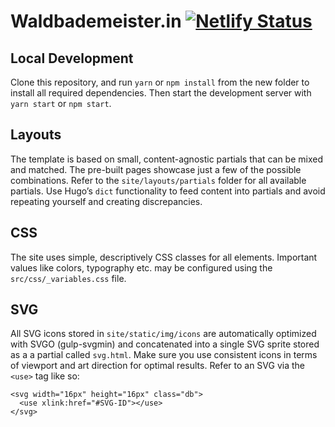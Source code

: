 Waldbademeister.in [![Netlify Status](https://api.netlify.com/api/v1/badges/6fbceca2-5dd0-40d7-98ca-d0b15e8cad92/deploy-status)](https://app.netlify.com/sites/waldbademeisterin/deploys)
==================

## Local Development
Clone this repository, and run `yarn` or `npm install` from the new folder to install all required dependencies.
Then start the development server with `yarn start` or `npm start`.

## Layouts
The template is based on small, content-agnostic partials that can be mixed and matched. The pre-built pages showcase 
just a few of the possible combinations. Refer to the `site/layouts/partials` folder for all available partials.
Use Hugo’s `dict` functionality to feed content into partials and avoid repeating yourself and creating discrepancies.

## CSS
The site uses simple, descriptively CSS classes for all elements. Important values like colors, typography etc. may be 
configured using the `src/css/_variables.css` file.

## SVG
All SVG icons stored in `site/static/img/icons` are automatically optimized with SVGO (gulp-svgmin) and concatenated 
into a single SVG sprite stored as a a partial called `svg.html`. Make sure you use consistent icons in terms of 
viewport and art direction for optimal results. Refer to an SVG via the `<use>` tag like so:

```
<svg width="16px" height="16px" class="db">
  <use xlink:href="#SVG-ID"></use>
</svg>
```
